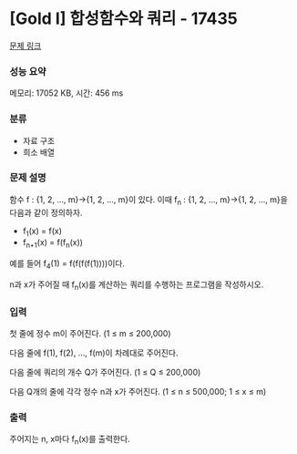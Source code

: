 # [Gold Ⅰ] 합성함수와 쿼리 - 17435

[문제 링크](https://www.acmicpc.net/problem/17435) 

### 성능 요약

메모리: 17052 KB, 시간: 456 ms

### 분류

* 자료 구조
* 희소 배열

### 문제 설명

<p>함수 f : {1, 2, ..., m}→{1, 2, ..., m}이 있다. 이때&nbsp;f<sub>n</sub> : {1, 2, ..., m}→{1, 2, ..., m}을 다음과 같이 정의하자.</p>

<ul>
	<li>f<sub>1</sub>(x) = f(x)</li>
	<li>f<sub>n+1</sub>(x) = f(f<sub>n</sub>(x))</li>
</ul>

<p>예를 들어 f<sub>4</sub>(1) = f(f(f(f(1))))이다.</p>

<p>n과 x가 주어질 때 f<sub>n</sub>(x)를 계산하는 쿼리를 수행하는 프로그램을 작성하시오.</p>

### 입력 

첫 줄에 정수 m이 주어진다. (1 ≤ m ≤ 200,000)

다음 줄에 f(1), f(2), ..., f(m)이 차례대로 주어진다.

다음 줄에 쿼리의 개수 Q가 주어진다. (1 ≤ Q ≤ 200,000)

다음 Q개의 줄에 각각 정수 n과 x가 주어진다. (1 ≤ n ≤ 500,000; 1 ≤ x ≤ m)

### 출력 

<p>주어지는 n, x마다 f<sub>n</sub>(x)를 출력한다.</p>